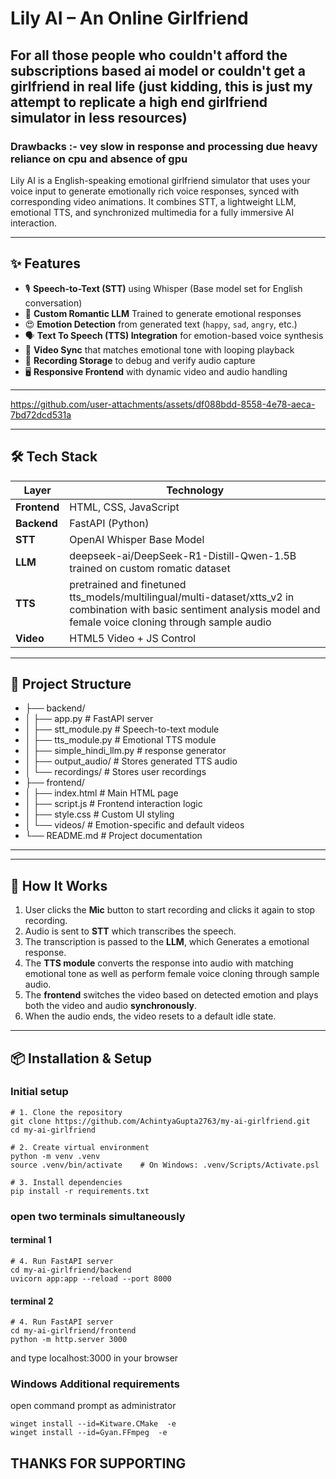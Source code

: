 # Lily AI – An Online Girlfriend

## For all those people who couldn't afford the subscriptions based ai model or couldn't get a girlfriend in real life (just kidding, this is just my attempt to replicate a high end girlfriend simulator in less resources)

### Drawbacks :- vey slow in response and processing due heavy reliance on cpu and absence of gpu

Lily AI is a English-speaking emotional girlfriend simulator that uses your voice input to generate emotionally rich voice responses, synced with corresponding video animations. It combines STT, a lightweight LLM, emotional TTS, and synchronized multimedia for a fully immersive AI interaction.

---

## ✨ Features

- 🎙️ **Speech-to-Text (STT)** using Whisper (Base model set for English conversation)
- 🧠 **Custom Romantic LLM** Trained to generate emotional responses
- 😍 **Emotion Detection** from generated text (`happy`, `sad`, `angry`, etc.)
- 🗣️ **Text To Speech (TTS) Integration** for emotion-based voice synthesis
- 🎥 **Video Sync** that matches emotional tone with looping playback
- 📁 **Recording Storage** to debug and verify audio capture
- 🖥️ **Responsive Frontend** with dynamic video and audio handling

---

https://github.com/user-attachments/assets/df088bdd-8558-4e78-aeca-7bd72dcd531a

---
## 🛠️ Tech Stack

| Layer       | Technology                  |
|-------------|------------------------------|
| **Frontend**| HTML, CSS, JavaScript         |
| **Backend** | FastAPI (Python)              |
| **STT**     | OpenAI Whisper Base Model     |
| **LLM**     | deepseek-ai/DeepSeek-R1-Distill-Qwen-1.5B trained on custom romatic dataset |
| **TTS**     | pretrained and finetuned tts_models/multilingual/multi-dataset/xtts_v2 in combination with basic sentiment analysis model and female voice cloning through sample audio|
| **Video**   | HTML5 Video + JS Control      |

---

## 📁 Project Structure

- ├── backend/
- │ ├── app.py # FastAPI server
- │ ├── stt_module.py # Speech-to-text module
- │ ├── tts_module.py # Emotional TTS module
- │ ├── simple_hindi_llm.py # response generator
- │ ├── output_audio/ # Stores generated TTS audio
- │ └── recordings/ # Stores user recordings
- ├── frontend/
- │ ├── index.html # Main HTML page
- │ ├── script.js # Frontend interaction logic
- │ ├── style.css # Custom UI styling
- │ └── videos/ # Emotion-specific and default videos
- └── README.md # Project documentation

---


---

## 🚀 How It Works

1. User clicks the **Mic** button to start recording and clicks it again to stop recording.
2. Audio is sent to **STT** which transcribes the speech.
3. The transcription is passed to the **LLM**, which Generates a emotional response.
4. The **TTS module** converts the response into audio with matching emotional tone as well as perform female voice cloning through sample audio.
5. The **frontend** switches the video based on detected emotion and plays both the video and audio **synchronously**.
6. When the audio ends, the video resets to a default idle state.

---

## 📦 Installation & Setup

### Initial setup
```
# 1. Clone the repository
git clone https://github.com/AchintyaGupta2763/my-ai-girlfriend.git
cd my-ai-girlfriend

# 2. Create virtual environment
python -m venv .venv
source .venv/bin/activate    # On Windows: .venv/Scripts/Activate.psl

# 3. Install dependencies
pip install -r requirements.txt
```

### open two terminals simultaneously

#### terminal 1
```
# 4. Run FastAPI server
cd my-ai-girlfriend/backend
uvicorn app:app --reload --port 8000
```

#### terminal 2
```
# 4. Run FastAPI server
cd my-ai-girlfriend/frontend
python -m http.server 3000
```
and type localhost:3000 in your browser

### Windows Additional requirements

open command prompt as administrator

```
winget install --id=Kitware.CMake  -e
winget install --id=Gyan.FFmpeg  -e
```

## THANKS FOR SUPPORTING

